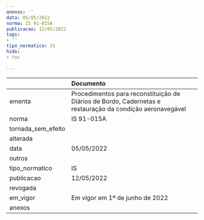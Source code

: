 ```yaml
---
anexos: ''
data: 05/05/2022
norma: IS 91-015A
publicacao: 12/05/2022
tags:
- ''
tipo_normatico: IS
hide: 
- toc 
 
---
```


|                    | Documento                                                                                                 |
|:-------------------|:----------------------------------------------------------------------------------------------------------|
| ementa             | Procedimentos para reconstituição de Diários de Bordo, Cadernetas e restauração da condição aeronavegável |
| norma              | IS 91-015A                                                                                                |
| tornada_sem_efeito |                                                                                                           |
| alterada           |                                                                                                           |
| data               | 05/05/2022                                                                                                |
| outros             |                                                                                                           |
| tipo_normatico     | IS                                                                                                        |
| publicacao         | 12/05/2022                                                                                                |
| revogada           |                                                                                                           |
| em_vigor           | Em vigor em 1º de junho de 2022                                                                           |
| anexos             |                                                                                                           |